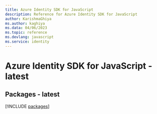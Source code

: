 ```yaml
---
title: Azure Identity SDK for JavaScript
description: Reference for Azure Identity SDK for JavaScript
author: KarishmaGhiya
ms.author: kaghiya
ms.data: 04/06/2023
ms.topic: reference
ms.devlang: javascript
ms.service: identity
---
```

# Azure Identity SDK for JavaScript - latest
## Packages - latest
[!INCLUDE [packages](identity-index.md)]